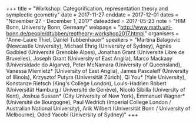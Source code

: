 +++
title = "Workshop: Categorification, representation theory and symplectic geometry"
date = 2017-11-27
enddate = 2017-12-01
dates = "November 27 - December 1, 2017"
dateadded = 2017-05-23
note = "HIM Bonn, University Bonn, Germany"
webpage = "http://www.math.uni-bonn.de/people/dtubben/reptheory-workshop2017.htmpl"
organisers = "Anne-Laure Thiel, Daniel Tubbenhauer"
speakers = "Martina Balagovic (Newcastle University), Michael Ehrig (University of Sydney), Agnès Gadbled (Université Grenoble Alpes), Jonathan Grant (Université Libre de Bruxelles), Joseph Grant (University of East Anglia), Marco Mackaay (Universidade do Algarve), Peter McNamara (University of Queensland), Vanessa Miemietz* (University of East Anglia), James Pascaleff (University of Illinois), Krzysztof Putyra (Universität Zürich), Qi You* (Yale University), Konstanze Rietsch (King's College London), Louis-Hadrien Robert (Universität Hamburg / Université de Genève), Nicolò Sibilla (University of Kent), Joshua Sussan* (City University of New York), Emmanuel Wagner* (Université de Bourgogne), Paul Wedrich (Imperial College London / Australian National University), Arik Wilbert (Universität Bonn / University of Melbourne), Oded Yacobi (University of Sydney)"
+++
